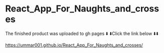 # React_App_For_Naughts_and_crosses
 The finished product was uploaded to gh pages
⬇️ ⬇️Click the link below ⬇️⬇️

 https://ummar001.github.io/React_App_For_Naughts_and_crosses/
